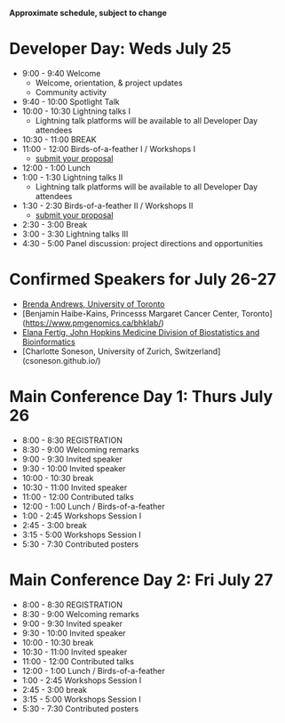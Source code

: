 **Approximate schedule, subject to change**

# Developer Day: Weds July 25

* 9:00 - 9:40 Welcome
    - Welcome, orientation, & project updates
	- Community activity
* 9:40 - 10:00 Spotlight Talk
* 10:00 - 10:30 Lightning talks I
	- Lightning talk platforms will be available to all Developer Day attendees
* 10:30 - 11:00 BREAK
* 11:00 - 12:00 Birds-of-a-feather I / Workshops I
	- [submit your proposal](https://github.com/Bioconductor/BioC2018/issues/3)
* 12:00 - 1:00 Lunch
* 1:00 - 1:30 Lightning talks II
	- Lightning talk platforms will be available to all Developer Day attendees
* 1:30 - 2:30 Birds-of-a-feather II / Workshops II
	- [submit your proposal](https://github.com/Bioconductor/BioC2018/issues/3)
* 2:30 - 3:00 Break
* 3:00 - 3:30 Lightning talks III
* 4:30 - 5:00 Panel discussion: project directions and opportunities

# Confirmed Speakers for July 26-27

* [Brenda Andrews, University of Toronto](http://sites.utoronto.ca/andrewslab/)
* [Benjamin Haibe-Kains, Princesss Margaret Cancer Center, Toronto] (https://www.pmgenomics.ca/bhklab/) 
* [Elana Fertig, John Hopkins Medicine Division of Biostatistics and Bioinformatics](https://www.rits.onc.jhmi.edu/DBB/members/?members=Faculty&member=efertig1)
* [Charlotte Soneson, University of Zurich, Switzerland] (csoneson.github.io/)
   
# Main Conference Day 1: Thurs July 26

* 8:00 - 8:30 REGISTRATION
* 8:30 - 9:00 Welcoming remarks
* 9:00 - 9:30 Invited speaker
* 9:30 - 10:00 Invited speaker
* 10:00 - 10:30 break
* 10:30 - 11:00 Invited speaker
* 11:00 - 12:00 Contributed talks
* 12:00 - 1:00 Lunch / Birds-of-a-feather
* 1:00 - 2:45 Workshops Session I
* 2:45 - 3:00 break
* 3:15 - 5:00 Workshops Session I
* 5:30 - 7:30 Contributed posters

# Main Conference Day 2: Fri July 27
* 8:00 - 8:30 REGISTRATION
* 8:30 - 9:00 Welcoming remarks
* 9:00 - 9:30 Invited speaker
* 9:30 - 10:00 Invited speaker
* 10:00 - 10:30 break
* 10:30 - 11:00 Invited speaker
* 11:00 - 12:00 Contributed talks
* 12:00 - 1:00 Lunch / Birds-of-a-feather
* 1:00 - 2:45 Workshops Session I
* 2:45 - 3:00 break
* 3:15 - 5:00 Workshops Session I
* 5:30 - 7:30 Contributed posters
